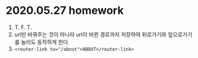 # 2020.05.27 homework

1. T.
   F.
   T.
2. url만 바꿔주는 것이 아니라 url이 바뀐 경로까지 저장하여 뒤로가기와 앞으로가기를 눌러도 동작하게 한다.
3. `<router-link to="/about">ABOUT</router-link>`

